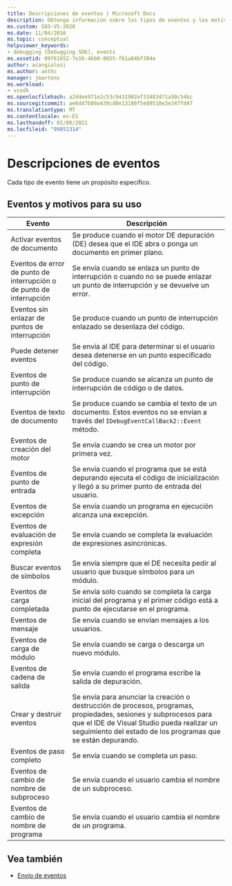 ```yaml
---
title: Descripciones de eventos | Microsoft Docs
description: Obtenga información sobre los tipos de eventos y los motivos para su uso. Cada tipo de evento tiene un propósito específico.
ms.custom: SEO-VS-2020
ms.date: 11/04/2016
ms.topic: conceptual
helpviewer_keywords:
- debugging [Debugging SDK], events
ms.assetid: 09f61652-7e16-4bb0-8055-f61a84bf384e
author: acangialosi
ms.author: anthc
manager: jmartens
ms.workload:
- vssdk
ms.openlocfilehash: a2d4ee971e2c53c9431982ef33483471a50c54bc
ms.sourcegitcommit: ae6d47b09a439cd0e13180f5e89510e3e347fd47
ms.translationtype: MT
ms.contentlocale: es-ES
ms.lasthandoff: 02/08/2021
ms.locfileid: "99851314"
---
```

# <a name="event-descriptions"></a>Descripciones de eventos
Cada tipo de evento tiene un propósito específico.

## <a name="events-and-the-reasons-for-their-use"></a>Eventos y motivos para su uso

|Evento|Descripción|
|-----------|-----------------|
|Activar eventos de documento|Se produce cuando el motor DE depuración (DE) desea que el IDE abra o ponga un documento en primer plano.|
|Eventos de error de punto de interrupción o de punto de interrupción|Se envía cuando se enlaza un punto de interrupción o cuando no se puede enlazar un punto de interrupción y se devuelve un error.|
|Eventos sin enlazar de puntos de interrupción|Se produce cuando un punto de interrupción enlazado se desenlaza del código.|
|Puede detener eventos|Se envía al IDE para determinar si el usuario desea detenerse en un punto especificado del código.|
|Eventos de punto de interrupción|Se produce cuando se alcanza un punto de interrupción de código o de datos.|
|Eventos de texto de documento|Se produce cuando se cambia el texto de un documento. Estos eventos no se envían a través del `IDebugEventCallBack2::Event` método.|
|Eventos de creación del motor|Se envía cuando se crea un motor por primera vez.|
|Eventos de punto de entrada|Se envía cuando el programa que se está depurando ejecuta el código de inicialización y llegó a su primer punto de entrada del usuario.|
|Eventos de excepción|Se envía cuando un programa en ejecución alcanza una excepción.|
|Eventos de evaluación de expresión completa|Se envía cuando se completa la evaluación de expresiones asincrónicas.|
|Buscar eventos de símbolos|Se envía siempre que el DE necesita pedir al usuario que busque símbolos para un módulo.|
|Eventos de carga completada|Se envía solo cuando se completa la carga inicial del programa y el primer código está a punto de ejecutarse en el programa.|
|Eventos de mensaje|Se envía cuando se envían mensajes a los usuarios.|
|Eventos de carga de módulo|Se envía cuando se carga o descarga un nuevo módulo.|
|Eventos de cadena de salida|Se envía cuando el programa escribe la salida de depuración.|
|Crear y destruir eventos|Se envía para anunciar la creación o destrucción de procesos, programas, propiedades, sesiones y subprocesos para que el IDE de Visual Studio pueda realizar un seguimiento del estado de los programas que se están depurando.|
|Eventos de paso completo|Se envía cuando se completa un paso.|
|Eventos de cambio de nombre de subproceso|Se envía cuando el usuario cambia el nombre de un subproceso.|
|Eventos de cambio de nombre de programa|Se envía cuando el usuario cambia el nombre de un programa.|

## <a name="see-also"></a>Vea también
- [Envío de eventos](../../extensibility/debugger/sending-events.md)
